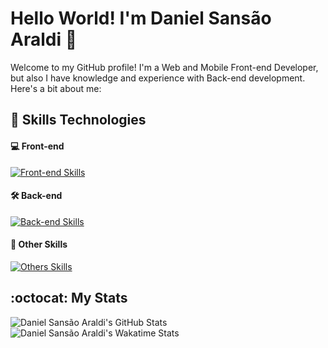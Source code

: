 # Hello World! I'm Daniel Sansão Araldi 👋

Welcome to my GitHub profile! I'm a Web and Mobile Front-end Developer, but also I have knowledge and experience with Back-end development. Here's a bit about me:

## 🚀 Skills Technologies

#### 💻 Front-end

[![Front-end Skills](https://skillicons.dev/icons?i=ts,js,react,nextjs,vite,remix,html,css,sass,tailwind,styledcomponents,java,androidstudio,swift&theme=dark)](https://skillicons.dev)

#### 🛠️ Back-end

[![Back-end Skills](https://skillicons.dev/icons?i=ts,js,nodejs,graphql,apollo,prisma,mongodb,postgres,sqlite,docker,java,spring,postman&theme=dark)](https://skillicons.dev)

#### 🔭 Other Skills

[![Others Skills](https://skillicons.dev/icons?i=github,git,firebase,vscode,figma,xd,vitest,jest,md,cpp,babel,vercel,heroku,gradle&theme=dark)](https://skillicons.dev)

## :octocat: My Stats

![Daniel Sansão Araldi's GitHub Stats](https://github-readme-stats.vercel.app/api?username=DanielAraldi&show_icons=true&theme=tokyonight&rank_icon=default&custom_title=GitHub%20Stats) ![Daniel Sansão Araldi's Wakatime Stats](https://github-readme-stats.vercel.app/api/wakatime?username=danielsaraldi&layout=compact&langs_count=10&theme=tokyonight)
<!--
**DanielAraldi/DanielAraldi** is a ✨ _special_ ✨ repository because its `README.md` (this file) appears on your GitHub profile.

Here are some ideas to get you started:

- 🔭 I’m currently working on ...
- 🌱 I’m currently learning ...
- 👯 I’m looking to collaborate on ...
- 🤔 I’m looking for help with ...
- 💬 Ask me about ...
- 📫 How to reach me: ...
- 😄 Pronouns: ...
- ⚡ Fun fact: ...
-->

